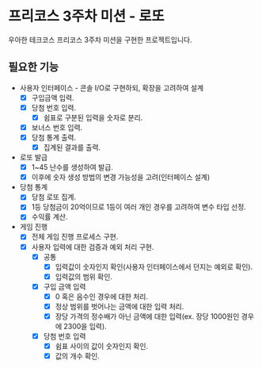 # 프리코스 3주차 미션 - 로또

우아한 테크코스 프리코스 3주차 미션을 구현한 프로젝트입니다.


## 필요한 기능

* 사용자 인터페이스 - 콘솔 I/O로 구현하되, 확장을 고려하여 설계
    - [x] 구입금액 입력.
    - [x] 당첨 번호 입력.
        - [x] 쉼표로 구분된 입력을 숫자로 분리.
    - [x] 보너스 번호 입력.
    - [x] 당첨 통계 출력.
        - [x] 집계된 결과를 출력.
* 로또 발급
    - [x] 1~45 난수를 생성하여 발급.
    - [x] 이후에 숫자 생성 방법의 변경 가능성을 고려(인터페이스 설계)
* 당첨 통계
    - [x] 당첨 로또 집계.
    - [x] 1등 당첨금이 20억이므로 1등이 여러 개인 경우를 고려하여 변수 타입 선정.
    - [x] 수익률 계산.
* 게임 진행
    - [x] 전체 게임 진행 프로세스 구현.
    - [x] 사용자 입력에 대한 검증과 예외 처리 구현.
        - [x] 공통
            - [x] 입력값이 숫자인지 확인(사용자 인터페이스에서 던지는 예외로 확인).
            - [x] 입력값의 범위 확인.
        - [x] 구입 금액 입력
            - [x] 0 혹은 음수인 경우에 대한 처리.
            - [x] 정상 범위를 벗어나는 금액에 대한 입력 처리.
            - [x] 장당 가격의 정수배가 아닌 금액에 대한 입력(ex. 장당 1000원인 경우에 2300을 입력).
        - [x] 당첨 번호 입력
            - [x] 쉼표 사이의 값이 숫자인지 확인.
            - [x] 값의 개수 확인.
